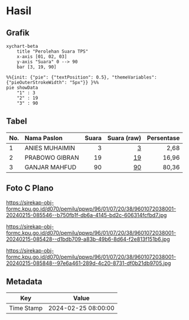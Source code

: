 # Hasil

## Grafik

```mermaid
xychart-beta
    title "Perolehan Suara TPS"
    x-axis [01, 02, 03]
    y-axis "Suara" 0 --> 90
    bar [3, 19, 90]
```

```mermaid
%%{init: {"pie": {"textPosition": 0.5}, "themeVariables": {"pieOuterStrokeWidth": "5px"}} }%%
pie showData
    "1" : 3
    "2" : 19
    "3" : 90
```

## Tabel

| No. | Nama Paslon    | Suara | Suara (raw) | Persentase |
|:--- |:-------------- | -----:| -----------:| ----------:|
| 1   | ANIES MUHAIMIN | 3     | [3][p-1]    | 2,68       |
| 2   | PRABOWO GIBRAN | 19    | [19][p-2]   | 16,96      |
| 3   | GANJAR MAHFUD  | 90    | [90][p-3]   | 80,36      |


[p-1]: https://github.com/gigit-pemilu/pemilu-2024-96-papua-barat-daya/blob/main/pilpres/hitung-suara/sub/96-papua-barat-daya/sub/01-sorong/sub/07-aimas/sub/2038-malasaum/sub/001-tps/sub/paslon-1.txt
[p-2]: https://github.com/gigit-pemilu/pemilu-2024-96-papua-barat-daya/blob/main/pilpres/hitung-suara/sub/96-papua-barat-daya/sub/01-sorong/sub/07-aimas/sub/2038-malasaum/sub/001-tps/sub/paslon-2.txt
[p-3]: https://github.com/gigit-pemilu/pemilu-2024-96-papua-barat-daya/blob/main/pilpres/hitung-suara/sub/96-papua-barat-daya/sub/01-sorong/sub/07-aimas/sub/2038-malasaum/sub/001-tps/sub/paslon-3.txt

## Foto C Plano

https://sirekap-obj-formc.kpu.go.id/d070/pemilu/ppwp/96/01/07/20/38/9601072038001-20240215-085546--b750fb1f-db6a-4145-bd2c-606314fcfbd7.jpg

https://sirekap-obj-formc.kpu.go.id/d070/pemilu/ppwp/96/01/07/20/38/9601072038001-20240215-085428--d1bdb709-a83b-49b6-8d64-f2e813f151b6.jpg

https://sirekap-obj-formc.kpu.go.id/d070/pemilu/ppwp/96/01/07/20/38/9601072038001-20240215-085848--97e6a461-289d-4c20-8731-df0b21db9705.jpg


## Metadata

| Key        | Value               |
| ---------- | ------------------- |
| Time Stamp | 2024-02-25 08:00:00 |



